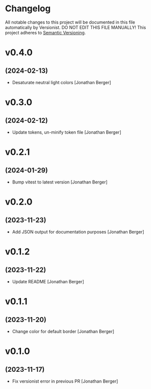 # Changelog

All notable changes to this project will be documented in this file
automatically by Versionist. DO NOT EDIT THIS FILE MANUALLY!
This project adheres to [Semantic Versioning](http://semver.org/).

# v0.4.0
## (2024-02-13)

* Desaturate neutral light colors [Jonathan Berger]

# v0.3.0
## (2024-02-12)

* Update tokens, un-minify token file [Jonathan Berger]

# v0.2.1
## (2024-01-29)

* Bump vitest to latest version [Jonathan Berger]

# v0.2.0
## (2023-11-23)

* Add JSON output for documentation purposes [Jonathan Berger]

# v0.1.2
## (2023-11-22)

* Update README [Jonathan Berger]

# v0.1.1
## (2023-11-20)

* Change color for default border [Jonathan Berger]

# v0.1.0
## (2023-11-17)

* Fix versionist error in previous PR [Jonathan Berger]
